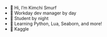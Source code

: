 
- 👋 Hi, I’m Kimchi Smurf 
- 👀 Workday dev manager by day
- 🌱 Student by night 
- 🌱 Learning Python, Lua, Seaborn, and more!
- 🌱 Kaggle 

